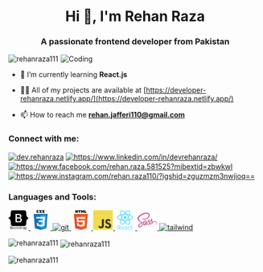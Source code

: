 <h1 align="center">Hi 👋, I'm Rehan Raza</h1>
<h3 align="center">A passionate frontend developer from Pakistan</h3>
<img align="right" alt="Coding" width="400" src="https://cdn.dribbble.com/users/1162077/screenshots/3848914/programmer.gif">

<p align="left"> <img src="https://komarev.com/ghpvc/?username=rehanraza111&label=Profile%20views&color=0e75b6&style=flat" alt="rehanraza111" /> </p>

- 🌱 I’m currently learning **React.js**

- 👨‍💻 All of my projects are available at [https://developer-rehanraza.netlify.app/](https://developer-rehanraza.netlify.app/)

- 📫 How to reach me **rehan.jafferi110@gmail.com**

<h3 align="left">Connect with me:</h3>
<p align="left">
<a href="https://dev.to/dev.rehanraza" target="blank"><img align="center" src="https://raw.githubusercontent.com/rahuldkjain/github-profile-readme-generator/master/src/images/icons/Social/devto.svg" alt="dev.rehanraza" height="30" width="40" /></a>
<a href="https://linkedin.com/in/https://www.linkedin.com/in/devrehanraza/" target="blank"><img align="center" src="https://raw.githubusercontent.com/rahuldkjain/github-profile-readme-generator/master/src/images/icons/Social/linked-in-alt.svg" alt="https://www.linkedin.com/in/devrehanraza/" height="30" width="40" /></a>
<a href="https://fb.com/https://www.facebook.com/rehan.raza.581525?mibextid=zbwkwl" target="blank"><img align="center" src="https://raw.githubusercontent.com/rahuldkjain/github-profile-readme-generator/master/src/images/icons/Social/facebook.svg" alt="https://www.facebook.com/rehan.raza.581525?mibextid=zbwkwl" height="30" width="40" /></a>
<a href="https://instagram.com/https://www.instagram.com/rehan.raza110/?igshid=zguzmzm3nwjioq==" target="blank"><img align="center" src="https://raw.githubusercontent.com/rahuldkjain/github-profile-readme-generator/master/src/images/icons/Social/instagram.svg" alt="https://www.instagram.com/rehan.raza110/?igshid=zguzmzm3nwjioq==" height="30" width="40" /></a>
</p>

<h3 align="left">Languages and Tools:</h3>
<p align="left"> <a href="https://getbootstrap.com" target="_blank" rel="noreferrer"> <img src="https://raw.githubusercontent.com/devicons/devicon/master/icons/bootstrap/bootstrap-plain-wordmark.svg" alt="bootstrap" width="40" height="40"/> </a> <a href="https://www.w3schools.com/css/" target="_blank" rel="noreferrer"> <img src="https://raw.githubusercontent.com/devicons/devicon/master/icons/css3/css3-original-wordmark.svg" alt="css3" width="40" height="40"/> </a> <a href="https://git-scm.com/" target="_blank" rel="noreferrer"> <img src="https://www.vectorlogo.zone/logos/git-scm/git-scm-icon.svg" alt="git" width="40" height="40"/> </a> <a href="https://www.w3.org/html/" target="_blank" rel="noreferrer"> <img src="https://raw.githubusercontent.com/devicons/devicon/master/icons/html5/html5-original-wordmark.svg" alt="html5" width="40" height="40"/> </a> <a href="https://developer.mozilla.org/en-US/docs/Web/JavaScript" target="_blank" rel="noreferrer"> <img src="https://raw.githubusercontent.com/devicons/devicon/master/icons/javascript/javascript-original.svg" alt="javascript" width="40" height="40"/> </a> <a href="https://reactjs.org/" target="_blank" rel="noreferrer"> <img src="https://raw.githubusercontent.com/devicons/devicon/master/icons/react/react-original-wordmark.svg" alt="react" width="40" height="40"/> </a> <a href="https://sass-lang.com" target="_blank" rel="noreferrer"> <img src="https://raw.githubusercontent.com/devicons/devicon/master/icons/sass/sass-original.svg" alt="sass" width="40" height="40"/> </a> <a href="https://tailwindcss.com/" target="_blank" rel="noreferrer"> <img src="https://www.vectorlogo.zone/logos/tailwindcss/tailwindcss-icon.svg" alt="tailwind" width="40" height="40"/> </a> </p>

<p><img align="left" src="https://github-readme-stats.vercel.app/api/top-langs?username=rehanraza111&show_icons=true&locale=en&layout=compact" alt="rehanraza111" /></p>

<p>&nbsp;<img align="center" src="https://github-readme-stats.vercel.app/api?username=rehanraza111&show_icons=true&locale=en" alt="rehanraza111" /></p>

<p><img align="center" src="https://github-readme-streak-stats.herokuapp.com/?user=rehanraza111&" alt="rehanraza111" /></p>

